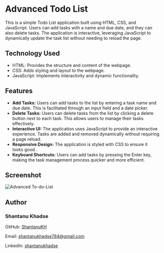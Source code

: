 # Advanced Todo List

This is a simple Todo List application built using HTML, CSS, and JavaScript. Users can add tasks with a name and due date, and they can also delete tasks. The application is interactive, leveraging JavaScript to dynamically update the task list without needing to reload the page.

## Technology Used 

- HTML: Provides the structure and content of the webpage.
- CSS: Adds styling and layout to the webpage.
- JavaScript: Implements interactivity and dynamic functionality.

## Features

- **Add Tasks:** Users can add tasks to the list by entering a task name and due date. This is facilitated through an input field and a date picker.
- **Delete Tasks:** Users can delete tasks from the list by clicking a delete button next to each task. This allows users to manage their tasks effectively.
- **Interactive UI:** The application uses JavaScript to provide an interactive experience. Tasks are added and removed dynamically without requiring a page reload.
- **Responsive Design:** The application is styled with CSS to ensure it looks good .
- **Keyboard Shortcuts:** Users can add tasks by pressing the Enter key, making the task management process quicker and more efficient.


## Screenshot

![Advanced To-do-List](https://github.com/ShantanuKH/To-Do-List/assets/99231251/2d923a88-4af4-4866-870d-c0b6f83b6d18)



## Author


   ### Shantanu Khadse
  
  GitHub: [ShantanuKH](https://github.com/ShantanuKH)
  
  Email: shantanukhadse784@gmail.com  
  
  LinkedIn: [shantanukhadse](https://www.linkedin.com/in/shantanu-khadse-a62585230/)


